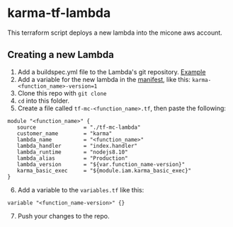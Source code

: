 # karma-tf-lambda


This terraform script deploys a new lambda into the micone aws account. 

## Creating a new Lambda

1. Add a buildspec.yml file to the Lambda's git repository. [Example](https://raw.githubusercontent.com/hatech/karma-users/master/buildspec.yml?token=AKTR7ROENDDIG5DZXZA73CK5BOWSW)
2. Add a variable for the new lambda in the [manifest](https://github.com/hatech/karma-tf-manifest), like this: ``` karma-<function_name>-version=1 ``` 
3. Clone this repo with ``` git clone ```
4. ``` cd ``` into this folder.
5. Create a file called ``` tf-mc-<function_name>.tf ```, then paste the following:

```
module "<function_name>" {
   source               = "./tf-mc-lambda"
   customer_name        = "karma"
   lambda_name          = "<function_name>"
   lambda_handler       = "index.handler"
   lambda_runtime       = "nodejs8.10"
   lambda_alias         = "Production"
   lambda_version       = "${var.function_name-version}"
   karma_basic_exec     = "${module.iam.karma_basic_exec}"
}
```

6. Add a variable to the ``` variables.tf ``` like this: 

```
variable "<function_name-version>" {}
```

7. Push your changes to the repo. 
